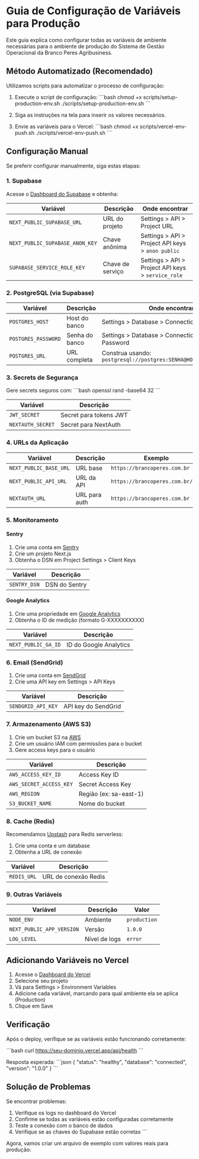 # Guia de Configuração de Variáveis para Produção

Este guia explica como configurar todas as variáveis de ambiente necessárias para o ambiente de produção do Sistema de Gestão Operacional da Branco Peres Agribusiness.

## Método Automatizado (Recomendado)

Utilizamos scripts para automatizar o processo de configuração:

1. Execute o script de configuração:
   \`\`\`bash
   chmod +x scripts/setup-production-env.sh
   ./scripts/setup-production-env.sh
   \`\`\`

2. Siga as instruções na tela para inserir os valores necessários.

3. Envie as variáveis para o Vercel:
   \`\`\`bash
   chmod +x scripts/vercel-env-push.sh
   ./scripts/vercel-env-push.sh
   \`\`\`

## Configuração Manual

Se preferir configurar manualmente, siga estas etapas:

### 1. Supabase

Acesse o [Dashboard do Supabase](https://app.supabase.com) e obtenha:

| Variável | Descrição | Onde encontrar |
|----------|-----------|----------------|
| `NEXT_PUBLIC_SUPABASE_URL` | URL do projeto | Settings > API > Project URL |
| `NEXT_PUBLIC_SUPABASE_ANON_KEY` | Chave anônima | Settings > API > Project API keys > `anon public` |
| `SUPABASE_SERVICE_ROLE_KEY` | Chave de serviço | Settings > API > Project API keys > `service_role` |

### 2. PostgreSQL (via Supabase)

| Variável | Descrição | Onde encontrar |
|----------|-----------|----------------|
| `POSTGRES_HOST` | Host do banco | Settings > Database > Connection Info > Host |
| `POSTGRES_PASSWORD` | Senha do banco | Settings > Database > Connection Info > Password |
| `POSTGRES_URL` | URL completa | Construa usando: `postgresql://postgres:SENHA@HOST:5432/postgres` |

### 3. Secrets de Segurança

Gere secrets seguros com:
\`\`\`bash
openssl rand -base64 32
\`\`\`

| Variável | Descrição |
|----------|-----------|
| `JWT_SECRET` | Secret para tokens JWT |
| `NEXTAUTH_SECRET` | Secret para NextAuth |

### 4. URLs da Aplicação

| Variável | Descrição | Exemplo |
|----------|-----------|---------|
| `NEXT_PUBLIC_BASE_URL` | URL base | `https://brancoperes.com.br` |
| `NEXT_PUBLIC_API_URL` | URL da API | `https://brancoperes.com.br/api` |
| `NEXTAUTH_URL` | URL para auth | `https://brancoperes.com.br` |

### 5. Monitoramento

#### Sentry
1. Crie uma conta em [Sentry](https://sentry.io)
2. Crie um projeto Next.js
3. Obtenha o DSN em Project Settings > Client Keys

| Variável | Descrição |
|----------|-----------|
| `SENTRY_DSN` | DSN do Sentry |

#### Google Analytics
1. Crie uma propriedade em [Google Analytics](https://analytics.google.com)
2. Obtenha o ID de medição (formato G-XXXXXXXXXX)

| Variável | Descrição |
|----------|-----------|
| `NEXT_PUBLIC_GA_ID` | ID do Google Analytics |

### 6. Email (SendGrid)

1. Crie uma conta em [SendGrid](https://sendgrid.com)
2. Crie uma API key em Settings > API Keys

| Variável | Descrição |
|----------|-----------|
| `SENDGRID_API_KEY` | API key do SendGrid |

### 7. Armazenamento (AWS S3)

1. Crie um bucket S3 na [AWS](https://aws.amazon.com)
2. Crie um usuário IAM com permissões para o bucket
3. Gere access keys para o usuário

| Variável | Descrição |
|----------|-----------|
| `AWS_ACCESS_KEY_ID` | Access Key ID |
| `AWS_SECRET_ACCESS_KEY` | Secret Access Key |
| `AWS_REGION` | Região (ex: sa-east-1) |
| `S3_BUCKET_NAME` | Nome do bucket |

### 8. Cache (Redis)

Recomendamos [Upstash](https://upstash.com) para Redis serverless:

1. Crie uma conta e um database
2. Obtenha a URL de conexão

| Variável | Descrição |
|----------|-----------|
| `REDIS_URL` | URL de conexão Redis |

### 9. Outras Variáveis

| Variável | Descrição | Valor |
|----------|-----------|-------|
| `NODE_ENV` | Ambiente | `production` |
| `NEXT_PUBLIC_APP_VERSION` | Versão | `1.0.0` |
| `LOG_LEVEL` | Nível de logs | `error` |

## Adicionando Variáveis no Vercel

1. Acesse o [Dashboard do Vercel](https://vercel.com)
2. Selecione seu projeto
3. Vá para Settings > Environment Variables
4. Adicione cada variável, marcando para qual ambiente ela se aplica (Production)
5. Clique em Save

## Verificação

Após o deploy, verifique se as variáveis estão funcionando corretamente:

\`\`\`bash
curl https://seu-dominio.vercel.app/api/health
\`\`\`

Resposta esperada:
\`\`\`json
{
  "status": "healthy",
  "database": "connected",
  "version": "1.0.0"
}
\`\`\`

## Solução de Problemas

Se encontrar problemas:

1. Verifique os logs no dashboard do Vercel
2. Confirme se todas as variáveis estão configuradas corretamente
3. Teste a conexão com o banco de dados
4. Verifique se as chaves do Supabase estão corretas
\`\`\`

Agora, vamos criar um arquivo de exemplo com valores reais para produção:
